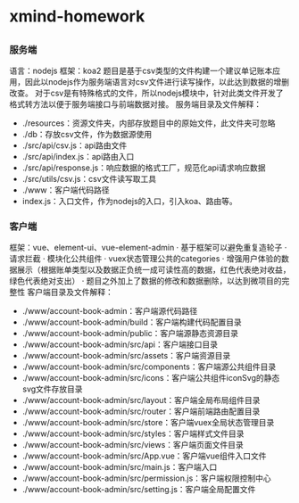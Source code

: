 # xmind-homework
## 
### 服务端
语言：nodejs
框架：koa2
题目是基于csv类型的文件构建一个建议单记账本应用，因此以nodejs作为服务端语言对csv文件进行读写操作，以此达到数据的增删改查。
对于csv是有特殊格式的文件，所以nodejs模块中，针对此类文件开发了格式转方法以便于服务端接口与前端数据对接。
服务端目录及文件解释：
- ./resources：资源文件夹，内部存放题目中的原始文件，此文件夹可忽略
- ./db：存放csv文件，作为数据源使用 
- ./src/api/csv.js：api路由文件
- ./src/api/index.js：api路由入口
- ./src/api/response.js：响应数据的格式工厂，规范化api请求响应数据
- ./src/utils/csv.js：csv文件读写取工具
- ./www：客户端代码路径
- index.js：入口文件，作为nodejs的入口，引入koa、路由等。

### 客户端
框架：vue、element-ui、vue-element-admin
· 基于框架可以避免重复造轮子
· 请求拦截
· 模块化公共组件
· vuex状态管理公共的categories
· 增强用户体验的数据展示（根据账单类型以及数据正负统一成可读性高的数据，红色代表绝对收益，绿色代表绝对支出）
· 题目之外加上了数据的修改和数据删除，以达到微项目的完整性
客户端目录及文件解释：
- ./www/account-book-admin：客户端源代码路径
- ./www/account-book-admin/build：客户端构建代码配置目录
- ./www/account-book-admin/public：客户端源静态资源目录
- ./www/account-book-admin/src/api：客户端接口目录
- ./www/account-book-admin/src/assets：客户端资源目录
- ./www/account-book-admin/src/components：客户端源公共组件目录
- ./www/account-book-admin/src/icons：客户端公共组件iconSvg的静态svg文件存放目录
- ./www/account-book-admin/src/layout：客户端全局布局组件目录
- ./www/account-book-admin/src/router：客户端前端路由配置目录
- ./www/account-book-admin/src/store：客户端vuex全局状态管理目录
- ./www/account-book-admin/src/styles：客户端样式文件目录
- ./www/account-book-admin/src/views：客户端页面文件目录
- ./www/account-book-admin/src/App.vue：客户端vue组件入口文件
- ./www/account-book-admin/src/main.js：客户端入口
- ./www/account-book-admin/src/permission.js：客户端权限控制中心
- ./www/account-book-admin/src/setting.js：客户端全局配置文件


